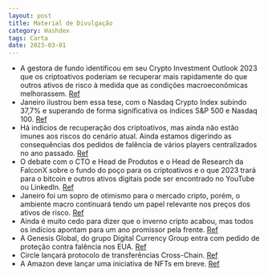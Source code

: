 ```yaml
---
layout: post
title: Material de Divulgação
category: Hashdex
tags: Carta
date: 2023-03-01
---
```


- A gestora de fundo identificou em seu Crypto Investment Outlook 2023 que os criptoativos poderiam se recuperar mais rapidamente do que outros ativos de risco à medida que as condições macroeconômicas melhorassem. 
<a href="#" onclick="search_on_pdf('Caro investidor, Uma das possibilidades que identificamos em nosso Crypto Investment Outlook 2023, ')">Ref</a>
- Janeiro ilustrou bem essa tese, com o Nasdaq Crypto Index subindo 37,7% e superando de forma significativa os índices S&P 500 e Nasdaq 100.
<a href="#" onclick="search_on_pdf('mais rapidamente do que outros ativos de risco à medida que as condições macroeconômicas melhorasse')">Ref</a>
- Há indícios de recuperação dos criptoativos, mas ainda não estão imunes aos riscos do cenário atual. Ainda estamos digerindo as consequências dos pedidos de falência de vários players centralizados no ano passado. 
<a href="#" onclick="search_on_pdf('100. Os criptoativos certamente ainda não estão imunes aos riscos do cenário atual, já que ainda e')">Ref</a>
- O debate com o CTO e Head de Produtos e o Head de Research da FalconX sobre o fundo do poço para os criptoativos e o que 2023 trará para o bitcoin e outros ativos digitais pode ser encontrado no YouTube ou LinkedIn.
<a href="#" onclick="search_on_pdf('se juntou ao Head de Research da FalconX, David Lawant, para discutir se chegamos ou não ao fundo d')">Ref</a>
- Janeiro foi um sopro de otimismo para o mercado cripto, porém, o ambiente macro continuará tendo um papel relevante nos preços dos ativos de risco. 
<a href="#" onclick="search_on_pdf('mais rapidamente do que outros ativos de risco à medida que as condições macroeconômicas melhorasse')">Ref</a>
- Ainda é muito cedo para dizer que o inverno cripto acabou, mas todos os indícios apontam para um ano promissor pela frente.
<a href="#" onclick="search_on_pdf('Caro investidor, Uma das possibilidades que identificamos em nosso Crypto Investment Outlook 2023, ')">Ref</a>
- A Genesis Global, do grupo Digital Currency Group entra com pedido de proteção contra falência nos EUA.
<a href="#" onclick="search_on_pdf('completas sobre o que este ano trará para os criptoativos em nosso Crypto Investment Outlook 2023 e')">Ref</a>
- Circle lançará protocolo de transferências Cross-Chain.
<a href="#" onclick="search_on_pdf('Circle lançará protocolo de transferências Cross-Chain Jeremy Allaire, CEO da Circle, anunciou que ')">Ref</a>
- A Amazon deve lançar uma iniciativa de NFTs em breve.
<a href="#" onclick="search_on_pdf('e eficiência para aplicativos criados em sua stablecoin, o USDC. Amazon deve lançar iniciativa envo')">Ref</a>
